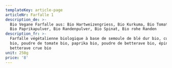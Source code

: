 ```yaml
---
templateKey: article-page
articleNr: Farfalle 1
description_de: >-
  Bio Vegane Farfalle aus: Bio Hartweizengriess, Bio Kurkuma, Bio Tomatenpulver,
  Bio Paprikapulver, Bio Randenpulver, Bio Spinat, Bio rohe Randen
description_fr: >-
  Farfalle végétalienne biologique à base de semoule de blé dur bio, curcuma
  bio, poudre de tomate bio, paprika bio, poudre de betterave bio, épinards bio,
  betterave crue bio
unit: 250g
price: '8'
---
```


